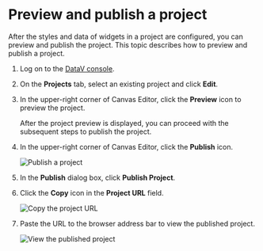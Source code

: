# Preview and publish a project

After the styles and data of widgets in a project are configured, you can preview and publish the project. This topic describes how to preview and publish a project.

1.  Log on to the [DataV console](https://datav.alibabacloud.com/).

2.  On the **Projects** tab, select an existing project and click **Edit**.

3.  In the upper-right corner of Canvas Editor, click the **Preview** icon to preview the project.

    After the project preview is displayed, you can proceed with the subsequent steps to publish the project.

4.  In the upper-right corner of Canvas Editor, click the **Publish** icon.

    ![Publish a project](https://static-aliyun-doc.oss-accelerate.aliyuncs.com/assets/img/en-US/9176369951/p9452.png)

5.  In the **Publish** dialog box, click **Publish Project**.

6.  Click the **Copy** icon in the **Project URL** field.

    ![Copy the project URL](https://static-aliyun-doc.oss-accelerate.aliyuncs.com/assets/img/en-US/9176369951/p9453.png)

7.  Paste the URL to the browser address bar to view the published project.

    ![View the published project](https://static-aliyun-doc.oss-accelerate.aliyuncs.com/assets/img/en-US/3093746061/p128965.png)


